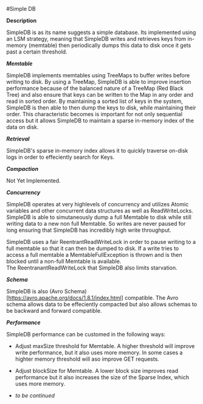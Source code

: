 #Simple DB


**Description**

SimpleDB is as its name suggests a simple database.  Its implemented using an
LSM strategy, meaning that SimpleDB writes and retrieves keys from in-memory (memtable)
then periodically dumps this data to disk once it gets past a certain threshold.

***Memtable***

SimpleDB implements memtables using TreeMaps to buffer writes before writing to disk.  By using a TreeMap,
SimpleDB is able to improve insertion performance because of the balanced nature of a TreeMap (Red Black Tree)
and also ensure that keys can be written to the Map in any order and read in sorted
order.  By maintaining a sorted list of keys in the system, SimpleDB is then able to then dump the keys to disk,
while maintaining their order.  This characteristic becomes is important for not only 
sequential access but it allows SimpleDB to maintain a sparse in-memory
index of the data on disk.

***Retrieval***

SimpleDB's sparse in-memory index allows it to quickly traverse on-disk logs in order to effeciently
search for Keys.

***Compaction***

Not Yet Implemented.

***Concurrency***

SimpleDB operates at very highlevels of concurrency and utilizes Atomic variables and other
concurrent data structures as well as ReadWriteLocks.  SimpleDB is able to simutaneously dump
a full Memtable to disk while still writing data to a new non full Memtable.  So writes
are never paused for long ensuring that SimpleDB has incredibly high write throughput.

SimpleDB uses a fair ReentrantReadWriteLock in order to pause writing to a full memtable
so that it can then be dumped to disk.  If a write tries to access a full memtable
a MemtableFullException is thrown and is then blocked until a non-full Memtable is available.  
The ReentranantReadWriteLock that SimpleDB also limits starvation.

***Schema***

SimpleDB is also (Avro Schema)[https://avro.apache.org/docs/1.8.1/index.html] compatible.  The Avro schema allows data to be effeciently compacted
but also allows schemas to be backward and forward compatible.


***Performance***

SimpleDB performance can be customed in the following ways:

* Adjust maxSize threshold for Memtable.  A higher threshold will improve write performance,
but it also uses more memory.  In some cases a highter memory threshold will aso improve GET requests.

* Adjust blockSize for Memtable.  A lower block size improves read performance but it also increases
the size of the Sparse Index, which uses more memory.

* _to be continued_